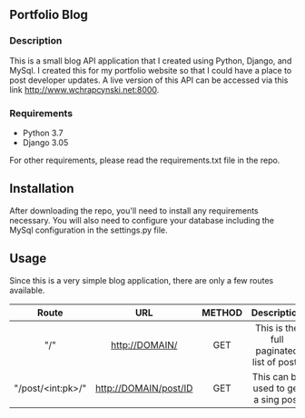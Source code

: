 ## Portfolio Blog

### Description

This is a small blog API application that I created using Python, Django, and MySql. I created this for my portfolio website so that I could have a place to post developer updates. A live version of this API can be accessed via this link <http://www.wchrapcynski.net:8000>.

### Requirements

-   Python 3.7
-   Django 3.05

For other requirements, please read the requirements.txt file in the repo.

## Installation

After downloading the repo, you'll need to install any requirements necessary. You will also need to configure your database including the MySql configuration in the settings.py file.

## Usage

Since this is a very simple blog application, there are only a few routes available.

|         Route        |           URL           | METHOD |                Description               |
| :------------------: | :---------------------: | :----: | :--------------------------------------: |
|          "/"         |     <http://DOMAIN/>    |   GET  | This is the full paginated list of posts |
| "/post/&lt;int:pk>/" | <http://DOMAIN/post/ID> |   GET  |    This can be used to get a sing post   |
